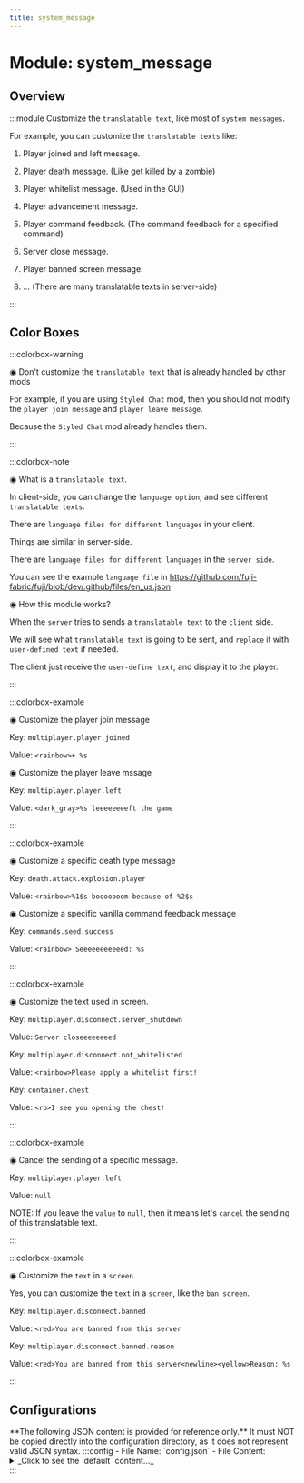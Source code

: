 ```yaml
---
title: system_message
---
```



# Module: system_message

## Overview
:::module
  Customize the `translatable text`, like most of `system messages`.
  
  
  
  For example, you can customize the `translatable texts` like:
  
  1. Player joined and left message.
  
  2. Player death message. (Like get killed by a zombie)
  
  3. Player whitelist message. (Used in the GUI)
  
  4. Player advancement message.
  
  5. Player command feedback. (The command feedback for a specified command)
  
  6. Server close message.
  
  7. Player banned screen message.
  
  8. ... (There are many translatable texts in server-side)


:::
## Color Boxes

:::colorbox-warning

  ◉ Don't customize the `translatable text` that is already handled by other mods
  
  For example, if you are using `Styled Chat` mod, then you should not modify the `player join message` and `player leave message`.
  
  Because the `Styled Chat` mod already handles them.


:::

:::colorbox-note

  ◉ What is a `translatable text`.
  
  In client-side, you can change the `language option`, and see different `translatable texts`.
  
  There are `language files for different languages` in your client.
  
  Things are similar in server-side.
  
  There are `language files for different languages` in the `server side`.
  
  
  
  You can see the example `language file` in https://github.com/fuji-fabric/fuji/blob/dev/.github/files/en_us.json
  
  
  
  ◉ How this module works?
  
  When the `server` tries to sends a `translatable text` to the `client` side.
  
  We will see what `translatable text` is going to be sent, and `replace` it with `user-defined text` if needed.
  
  The client just receive the `user-define text`, and display it to the player.


:::

:::colorbox-example

  ◉ Customize the player join message
  
  Key: `multiplayer.player.joined`
  
  Value: `<rainbow>+ %s`
  
  
  
  ◉ Customize the player leave mssage
  
  Key: `multiplayer.player.left`
  
  Value: `<dark_gray>%s leeeeeeeeft the game`


:::

:::colorbox-example

  ◉ Customize a specific death type message
  
  Key: `death.attack.explosion.player`
  
  Value: `<rainbow>%1$s booooooom because of %2$s`
  
  
  
  ◉ Customize a specific vanilla command feedback message
  
  Key: `commands.seed.success`
  
  Value: `<rainbow> Seeeeeeeeeeed: %s`


:::

:::colorbox-example

  ◉ Customize the text used in screen.
  
  Key: `multiplayer.disconnect.server_shutdown`
  
  Value: `Server closeeeeeeeed`
  
  
  
  Key: `multiplayer.disconnect.not_whitelisted`
  
  Value: `<rainbow>Please apply a whitelist first!`
  
  
  
  Key: `container.chest`
  
  Value: `<rb>I see you opening the chest!`


:::

:::colorbox-example

  ◉ Cancel the sending of a specific message.
  
  Key: `multiplayer.player.left`
  
  Value: `null`
  
  
  
  NOTE: If you leave the `value` to `null`, then it means let's `cancel` the sending of this translatable text.


:::

:::colorbox-example

  ◉ Customize the `text` in a `screen`.
  
  Yes, you can customize the `text` in a `screen`, like the `ban screen`.
  
  Key: `multiplayer.disconnect.banned`
  
  Value: `<red>You are banned from this server`
  
  
  
  Key: `multiplayer.disconnect.banned.reason`
  
  Value: `<red>You are banned from this server<newline><yellow>Reason: %s`


:::

## Configurations
<Admonition type="warning" icon="" title="">
**The following JSON content is provided for reference only.**
It must NOT be copied directly into the configuration directory, as it does not represent valid JSON syntax.
</Admonition>
:::config
- File Name: `config.json`
- File Content: 
<details>

<summary>_Click to see the `default` content..._</summary>

```json showLineNumbers title="config/fuji/modules/system_message/config.json"
{
  "rules": [
    {
      "enable": false,
      "document": "Modify the style of player joined text.",
      "is_screen_text": false,
      "translatable_text_key": "multiplayer.player.joined",
      "translatable_text_value": "<green>[+] Player %s joined the server."
    },
    {
      "enable": false,
      "document": "Cancel the sending of player left text.",
      "is_screen_text": false,
      "translatable_text_key": "multiplayer.player.left",
      "translatable_text_value": null
    },
    {
      "enable": false,
      "document": "Modify the player death message.",
      "is_screen_text": false,
      "translatable_text_key": "death.attack.explosion.player",
      "translatable_text_value": "<rainbow>%1$s booooooom because of %2$s"
    },
    {
      "enable": false,
      "document": "Modify the player death message.",
      "is_screen_text": false,
      "translatable_text_key": "death.attack.fall",
      "translatable_text_value": "<rb>%1$s hit the ground too hard"
    },
    {
      "enable": false,
      "document": "Modify the player death message.",
      "is_screen_text": false,
      "translatable_text_key": "death.fell.accident.generic",
      "translatable_text_value": "<rb>%1$s fell from a high place"
    },
    {
      "enable": true,
      "document": "Modify the style of `/seed` command feedback.",
      "is_screen_text": false,
      "translatable_text_key": "commands.seed.success",
      "translatable_text_value": "<rainbow>Seeeeeeeeeeed: %s"
    },
    {
      "enable": false,
      "document": "Modify the text displaying in the whitelist screen.",
      "is_screen_text": true,
      "translatable_text_key": "multiplayer.disconnect.not_whitelisted",
      "translatable_text_value": "<rainbow>Please apply a whitelist first!"
    },
    {
      "enable": false,
      "document": "Modify the text displaying in the ban screen.",
      "is_screen_text": true,
      "translatable_text_key": "multiplayer.disconnect.banned",
      "translatable_text_value": "<red><b><i>You are banned from this server"
    },
    {
      "enable": false,
      "document": "Modify the text displaying in the ban screen.",
      "is_screen_text": true,
      "translatable_text_key": "multiplayer.disconnect.banned.reason",
      "translatable_text_value": "<red><b><i>You are banned from this server<newline><yellow>Reason: %s"
    },
    {
      "enable": false,
      "document": "Modify the text displaying in chest screen.",
      "is_screen_text": true,
      "translatable_text_key": "container.chest",
      "translatable_text_value": "<rb>I see you opening the chest!"
    }
  ]
}
```
</details>
:::
